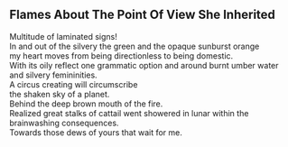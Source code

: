 Flames About The Point Of View She Inherited
--------------------------------------------
Multitude of laminated signs!  
In and out of the silvery the green and the opaque sunburst orange  
my heart moves from being directionless to being domestic.  
With its oily reflect one grammatic option and around burnt umber water and silvery femininities.  
A circus creating will circumscribe  
the shaken sky of a planet.  
Behind the deep brown mouth of the fire.  
Realized great stalks of cattail went showered in lunar within the brainwashing consequences.  
Towards those dews of yours that wait for me.  

